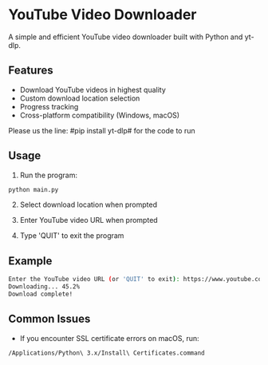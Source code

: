 # YouTube Video Downloader

A simple and efficient YouTube video downloader built with Python and yt-dlp.

## Features

- Download YouTube videos in highest quality
- Custom download location selection
- Progress tracking
- Cross-platform compatibility (Windows, macOS)

Please us the line: #pip install yt-dlp# for the code to run

## Usage

1. Run the program:

```bash
python main.py
```

2. Select download location when prompted

3. Enter YouTube video URL when prompted

4. Type 'QUIT' to exit the program

## Example

```bash
Enter the YouTube video URL (or 'QUIT' to exit): https://www.youtube.com/watch?v=example
Downloading... 45.2%
Download complete!
```

## Common Issues

- If you encounter SSL certificate errors on macOS, run:

```bash
/Applications/Python\ 3.x/Install\ Certificates.command
```
